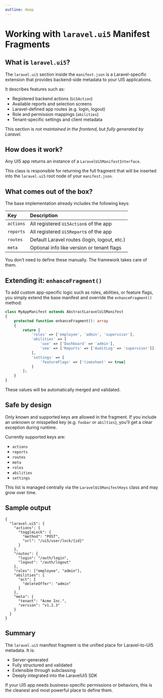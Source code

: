 ```yaml
---
outline: deep
---
```


# Working with `laravel.ui5` Manifest Fragments

## What is `laravel.ui5`?

The `laravel.ui5` section inside the `manifest.json` is a Laravel-specific extension that provides backend-side metadata to your UI5 applications.

It describes features such as:

- Registered backend actions (`Ui5Action`)
- Available reports and selection screens
- Laravel-defined app routes (e.g. login, logout)
- Role and permission mappings (`abilities`)
- Tenant-specific settings and client metadata

This section is *not maintained in the frontend*, but *fully generated by Laravel*.

## How does it work?

Any UI5 app returns an instance of a `LaravelUi5ManifestInterface`.

This class is responsible for returning the full fragment that will be inserted into the `laravel.ui5` root node of your `manifest.json`.

## What comes out of the box?

The base implementation already includes the following keys:

| Key       | Description                                  |
|:----------|:---------------------------------------------|
| `actions` | All registered `Ui5Action`s of the app       |
| `reports` | All registered `Ui5Report`s of the app       |
| `routes`  | Default Laravel routes (login, logout, etc.) |
| `meta`    | Optional info like version or tenant flags   |

You don’t need to define these manually. The framework takes care of them.

## Extending it: `enhanceFragment()`

To add custom app-specific logic such as roles, abilities, or feature flags, you simply extend the base manifest and override the `enhanceFragment()` method:

```php
class MyAppManifest extends AbstractLaravelUi5Manifest
{
    protected function enhanceFragment(): array
    {
        return [
            'roles' => ['employee', 'admin', 'supervisor'],
            'abilities' => [
                'use' => ['Dashboard' => 'admin'],
                'see' => ['Reports' => ['AuditLog' => 'supervisor']]
            ],
            'settings' => [
                'featureFlags' => ['timesheet' => true]
            ]
        ];
    }
}
```

These values will be automatically merged and validated.

## Safe by design

Only known and supported keys are allowed in the fragment. If you include an unknown or misspelled key (e.g. `foobar` or `abilties`), you’ll get a clear exception during runtime.

Currently supported keys are:

* `actions`
* `reports`
* `routes`
* `meta`
* `roles`
* `abilities`
* `settings`

This list is managed centrally via the `LaravelUi5ManifestKeys` class and may grow over time.

## Sample output

```jsonc
{
  "laravel.ui5": {
    "actions": {
      "toggleLock": {
        "method": "POST",
        "url": "/ui5/user/lock/{id}"
      }
    },
    "routes": {
      "login": "/auth/login",
      "logout": "/auth/logout"
    },
    "roles": ["employee", "admin"],
    "abilities": {
      "act": {
        "deleteOffer": "admin"
      }
    },
    "meta": {
      "tenant": "Acme Inc.",
      "version": "v1.2.3"
    }
  }
}
```

## Summary

The `laravel.ui5` manifest fragment is the unified place for Laravel-to-UI5 metadata. It is:

* Server-generated
* Fully structured and validated
* Extensible through subclassing
* Deeply integrated into the LaravelUi5 SDK

If your UI5 app needs business-specific permissions or behaviors, this is the cleanest and most powerful place to define them.
